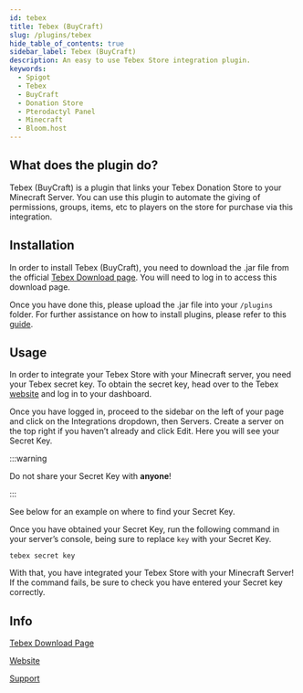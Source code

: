 ```yaml
---
id: tebex
title: Tebex (BuyCraft)
slug: /plugins/tebex
hide_table_of_contents: true
sidebar_label: Tebex (BuyCraft)
description: An easy to use Tebex Store integration plugin.
keywords:
  - Spigot
  - Tebex
  - BuyCraft
  - Donation Store
  - Pterodactyl Panel
  - Minecraft
  - Bloom.host
---
```


## What does the plugin do?

Tebex (BuyCraft) is a plugin that links your Tebex Donation Store to your Minecraft Server. You can use this plugin to automate the giving of permissions, groups, items, etc to players on the store for purchase via this integration.

## Installation
 
In order to install Tebex (BuyCraft), you need to download the .jar file from the official [Tebex Download page](https://server.tebex.io/plugins/124/download). You will need to log in to access this download page.

Once you have done this, please upload the .jar file into your `/plugins` folder. For further assistance on how to install plugins, please refer to this [guide](https://docs.bloom.host/installing-plugins).

## Usage

In order to integrate your Tebex Store with your Minecraft server, you need your Tebex secret key. To obtain the secret key, head over to the Tebex [website](https://server.tebex.io/settings/servers/1083138) and log in to your dashboard. 

Once you have logged in, proceed to the sidebar on the left of your page and click on the Integrations dropdown, then Servers. Create a server on the top right if you haven’t already and click Edit. Here you will see your Secret Key.

:::warning

Do not share your Secret Key with **anyone**!

:::

See below for an example on where to find your Secret Key. 

<!--![img](static/imgs/plugins/tebex/1.png)-->

Once you have obtained your Secret Key, run the following command in your server’s console, being sure to replace `key` with your Secret Key.

```
tebex secret key
```

With that, you have integrated your Tebex Store with your Minecraft Server! If the command fails, be sure to check you have entered your Secret key correctly.

## Info

[Tebex Download Page](https://server.tebex.io/plugins/124/download)

[Website](https://tebex.io/)

[Support](https://www.tebex.io/contact/support)



